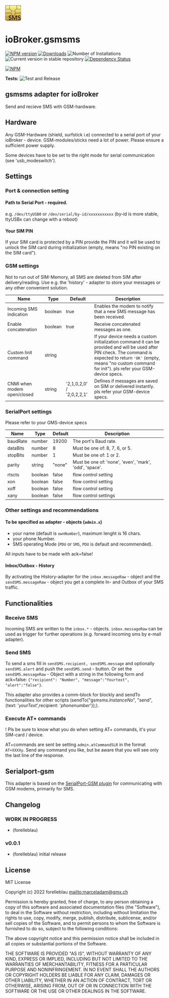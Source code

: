 ![Logo](admin/gsmsms.png)

# ioBroker.gsmsms

[![NPM version](https://img.shields.io/npm/v/iobroker.gsmsms.svg)](https://www.npmjs.com/package/iobroker.gsmsms)
[![Downloads](https://img.shields.io/npm/dm/iobroker.gsmsms.svg)](https://www.npmjs.com/package/iobroker.gsmsms)
![Number of Installations](https://iobroker.live/badges/gsmsms-installed.svg)
![Current version in stable repository](https://iobroker.live/badges/gsmsms-stable.svg)
[![Dependency Status](https://img.shields.io/david/forelleblau/iobroker.gsmsms.svg)](https://david-dm.org/forelleblau/iobroker.gsmsms)

[![NPM](https://nodei.co/npm/iobroker.gsmsms.png?downloads=true)](https://nodei.co/npm/iobroker.gsmsms/)

**Tests:** ![Test and Release](https://github.com/forelleblau/ioBroker.gsmsms/workflows/Test%20and%20Release/badge.svg)

## gsmsms adapter for ioBroker

Send and recieve SMS with GSM-hardware.

## Hardware

Any GSM-Hardware (shield, surfstick i.e) connected to a serial port of your ioBroker - device.
GSM-modules/sticks need a lot of power. Please ensure a sufficient power supply.

Some devices have to be set to the right mode for serial communication (see 'usb_modeswitch').

## Settings

### Port & connection setting

#### Path to Serial Port - required.

e.g. `/dev/ttyUSB0` or `/dev/serial/by-id/xxxxxxxxxxx` (by-id is more stable, ttyUSBx can change with a reboot)

#### Your SIM PIN

If your SIM card is protected by a PIN provide the PIN and it will be used to unlock the SIM card during initialization (empty, means "no PIN existing on the SIM card").

<!--
#### Connection mode

##### Always open

Opens a modem connection as soon as the adapter is started. Incoming and outgoing SMS are delivered instantly. SMS arrived while the adapter is down will be delivered by the next adapter - startup (according to capacity of your SIM).

##### Retrieval interval

Outgoing SMS are sent instantly. Incoming SMS are retrieved periodically according to the specified interval. A modem connection is opened only for sending and retrieving SMS.

##### Send only

The adapter is only used to send SMS. All incoming SMS are ignored (possibly saved to SIM but not retrieved to the adapter).
-->

### GSM settings

Not to run out of SIM-Memory, all SMS are deleted from SIM after delivery/reading. Use e.g. the 'history' - adapter to store your messages or any other convenient solution.

| Name                        | Type    | Default                   | Description                                                                                                                                                                                                                      |
| --------------------------- | ------- | ------------------------- | -------------------------------------------------------------------------------------------------------------------------------------------------------------------------------------------------------------------------------- |
| Incoming SMS indication     | boolean | true                      | Enables the modem to notify that a new SMS message has been received.                                                                                                                                                            |
| Enable concatenation        | boolean | true                      | Receive concatenated messages as one.                                                                                                                                                                                            |
| Custom Iinit command        | string  |                           | If your device needs a custom initialization command it can be provided and will be used after PIN check. The command is expected to return `'OK'` (empty, means "no custom command for init"). pls refer your GSM-device specs. |
| CNMI when modem open/closed | string  | '2,1,0,2,0' / '2,0,2,2,1' | Defines if messages are saved on SIM or delivered instantly. pls refer your GSM-device specs.                                                                                                                                    |

<!--| Incoming call indication    | boolean | false                     | Receive `'onNewIncomingCall'` event when receiving calls.                                                                                                                 |-->                                                       

### SerialPort settings

Please refer to your GMS-device specs

| Name     | Type    | Default | Description                                             |
| -------- | ------- | ------- | ------------------------------------------------------- |
| baudRate | number  | 19200   | The port's Baud rate.                                   |
| dataBits | number  | 8       | Must be one of: 8, 7, 6, or 5.                          |
| stopBits | number  | 1       | Must be one of: 1 or 2.                                 |
| parity   | string  | "none"  | Must be one of: 'none', 'even', 'mark', 'odd', 'space'. |
| rtscts   | boolean | false   | flow control setting                                    |
| xon      | boolean | false   | flow control setting                                    |
| xoff     | boolean | false   | flow control setting                                    |
| xany     | boolean | false   | flow control settings                                   |

### Other settings and recommendations

#### To be specified as adapter - objects (`admin.x`)

-   your name (default is `ownNumber`), maximum lenght is 16 chars.
-   your phone Number.
-   SMS operating Mode (`PDU` or `SMS`, `PDU` is default and recommended).

All inputs have to be made with ack=false!

#### Inbox/Outbox - History

By activating the History-adapter for the `inbox.messageRaw` - object and the `sendSMS.messageRaw` - object you get a complete In- and Outbox of your SMS traffic.

<!--
#### SMS - errors

When errors are returned and the error originated from the device (so the exchange with the device was technically successful), then in the error message, an error code should be listed, e.g. "+CMS ERROR: 500". The error message is displayed in the log on 'warn' - level and stored in the `info.error` object.
An (incomplete) list of possible error codes and their meanings can be found e.g. at <https://www.activexperts.com/sms-component/gsm-error-codes/>.
-->

## Functionalities

### Receive SMS

Incoming SMS are written to the `inbox.*` - objects. `inbox.messageRaw` can be used as trigger for further operations (e.g. forward incoming sms by e-mail adapter).

### Send SMS

To send a sms fill in `sendSMS.recipient, sendSMS.message` and optionally `sendSMS.alert` and push the `sendSMS.send` - button. Or set the `sendSMS.messageRaw` - Object with a string in the following form and ack=false: `{"recipient": "Number", "message":"Yourtext", "alert":"false"}`.

This adapter also provides a comm-block for blockly and sendTo functionalities for other scripts (sendTo("gsmsms._InstanceNo_", "send", {text: '_yourText_',recipient: '_phonenumber_'});).

### Execute AT+ commands

! Pls be sure to know what you do when setting AT+ commands, it's your SIM-card / device.

AT+commands are sent be setting `admin.atCommandSLR` in the format `AT+XXXXy`.
Send any command you like, but be aware that you will see only the last line of the response.

## Serialport-gsm

This adapter is based on the [SerialPort-GSM plugin](https://github.com/zabsalahid/serialport-gsm) for communicating with GSM modems, primarily for SMS.

## Changelog

<!--
	Placeholder for the next version (at the beginning of the line):
	### **WORK IN PROGRESS**
-->

### **WORK IN PROGRESS**

-   (forelleblau)

### v0.0.1

-   (forelleblau) initial release

## License

MIT License

Copyright (c) 2022 forelleblau <mailto:marceladam@gmx.ch>

Permission is hereby granted, free of charge, to any person obtaining a copy
of this software and associated documentation files (the "Software"), to deal
in the Software without restriction, including without limitation the rights
to use, copy, modify, merge, publish, distribute, sublicense, and/or sell
copies of the Software, and to permit persons to whom the Software is
furnished to do so, subject to the following conditions:

The above copyright notice and this permission notice shall be included in all
copies or substantial portions of the Software.

THE SOFTWARE IS PROVIDED "AS IS", WITHOUT WARRANTY OF ANY KIND, EXPRESS OR
IMPLIED, INCLUDING BUT NOT LIMITED TO THE WARRANTIES OF MERCHANTABILITY,
FITNESS FOR A PARTICULAR PURPOSE AND NONINFRINGEMENT. IN NO EVENT SHALL THE
AUTHORS OR COPYRIGHT HOLDERS BE LIABLE FOR ANY CLAIM, DAMAGES OR OTHER
LIABILITY, WHETHER IN AN ACTION OF CONTRACT, TORT OR OTHERWISE, ARISING FROM,
OUT OF OR IN CONNECTION WITH THE SOFTWARE OR THE USE OR OTHER DEALINGS IN THE
SOFTWARE.

<!--
## Developer manual

This section is intended for the developer. It can be deleted later

### Getting started

You are almost done, only a few steps left:

1.  Head over to [main.js](main.js) and start programming!

### Best Practices

We've collected some [best practices](https://github.com/ioBroker/ioBroker.repositories#development-and-coding-best-practices) regarding ioBroker development and coding in general. If you're new to ioBroker or Node.js, you should
check them out. If you're already experienced, you should also take a look at them - you might learn something new :)

### Scripts in `package.json`

Several npm scripts are predefined for your convenience. You can run them using `npm run <scriptname>`
| Script name | Description |
\|-------------\|-------------\|
\| `test:js` | Executes the tests you defined in `*.test.js` files. |
\| `test:package` | Ensures your `package.json` and `io-package.json` are valid. |
\| `test:unit` | Tests the adapter startup with unit tests (fast, but might require module mocks to work). |
\| `test:integration` | Tests the adapter startup with an actual instance of ioBroker. |
\| `test` | Performs a minimal test run on package files and your tests. |
\| `check` | Performs a type-check on your code (without compiling anything). |
\| `lint` | Runs `ESLint` to check your code for formatting errors and potential bugs. |
\| `release` | Creates a new release, see [`@alcalzone/release-script`](https://github.com/AlCalzone/release-script#usage) for more details. |

### Writing tests

When done right, testing code is invaluable, because it gives you the
confidence to change your code while knowing exactly if and when
something breaks. A good read on the topic of test-driven development
is <https://hackernoon.com/introduction-to-test-driven-development-tdd-61a13bc92d92>.
Although writing tests before the code might seem strange at first, but it has very
clear upsides.

The template provides you with basic tests for the adapter startup and package files.
It is recommended that you add your own tests into the mix.

### Publishing the adapter

Using GitHub Actions, you can enable automatic releases on npm whenever you push a new git tag that matches the form
`v<major>.<minor>.<patch>`. We **strongly recommend** that you do. The necessary steps are described in `.github/workflows/test-and-release.yml`.

Since you installed the release script, you can create a new
release simply by calling:

```bash
npm run release
```

Additional command line options for the release script are explained in the
[release-script documentation](<https://github.com/AlCalzone/release-script#command-line>
).

To get your adapter released in ioBroker, please refer to the documentation
of [ioBroker.repositories](https://github.com/ioBroker/ioBroker.repositories#requirements-for-adapter-to-get-added-to-the-latest-repository).

### Test the adapter manually with dev-server

Since you set up `dev-server`, you can use it to run, test and debug your adapter.

You may start `dev-server` by calling from your dev directory:

```bash
dev-server watch
```

The ioBroker.admin interface will then be available at <http://localhost:8081/>

Please refer to the [`dev-server` documentation](https://github.com/ioBroker/dev-server#command-line) for more details.
